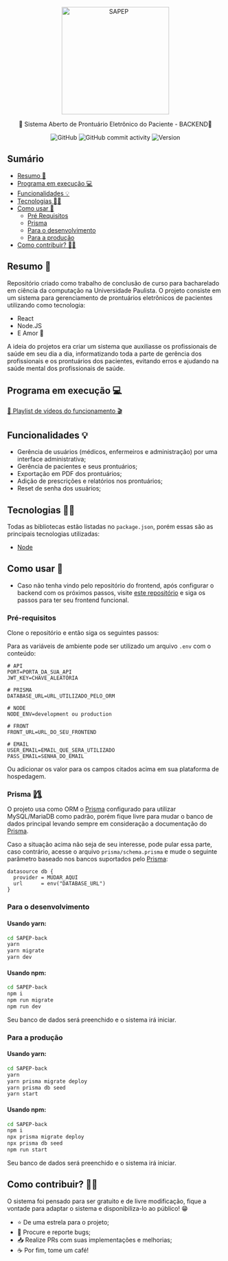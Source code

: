 <p align="center">
    <img alt="SAPEP" title="#SAPEP" src="https://drive.google.com/uc?id=155Wo8h5rB6Hp4IXqeB5KCx19vuutFqJO" width="250px" />
</p>

<p align="center">🏥 Sistema Aberto de Prontuário Eletrônico do Paciente - BACKEND🏥</p>

<div align="center">

![GitHub](https://img.shields.io/github/license/CC-UNIP-CAMPINAS/SAPEP-back)
![GitHub commit activity](https://img.shields.io/github/commit-activity/m/CC-UNIP-CAMPINAS/SAPEP-back)
![Version](https://img.shields.io/badge/version-1.0.1-green)

</div>

## Sumário

<!--ts-->

-   [Resumo 🚀](#resumo-)
-   [Programa em execução 💻](#programa-em-execução-)
-   [Funcionalidades 💡](#funcionalidades-)
-   [Tecnologias 👨‍💻](#tecnologias-)
-   [Como usar 🔧](#como-usar-)
    -   [Pré Requisitos](#pré-requisitos)
    -   [Prisma](#prisma-%EF%B8%8F⃤)
    -   [Para o desenvolvimento](#para-o-desenvolvimento)
    -   [Para a produção](#para-a-produção)
-   [Como contribuir? 🤜🤛](#como-contribuir-)
    <!--te-->

## Resumo 🚀

Repositório criado como trabalho de conclusão de curso para bacharelado em ciência da computação na Universidade Paulista.
O projeto consiste em um sistema para gerenciamento de prontuários eletrônicos de pacientes utilizando como tecnologia:

-   React
-   Node.JS
-   E Amor 💝

A ideia do projetos era criar um sistema que auxiliasse os profissionais de saúde em seu dia a dia, informatizando toda a parte de gerência dos profissionais e os prontuários dos pacientes, evitando erros e ajudando na saúde mental dos profissionais de saúde.

## Programa em execução 💻

[🎥 Playlist de vídeos do funcionamento 🎬](https://www.youtube.com/watch?v=XLMl-xBSD0Y&list=PLTdKWk6BdL7bPU56ZQ82tDiHYjUo38DXM&index=4)

## Funcionalidades 💡

-   Gerência de usuários (médicos, enfermeiros e administração) por uma interface administrativa;
-   Gerência de pacientes e seus prontuários;
-   Exportação em PDF dos prontuários;
-   Adição de prescrições e relatórios nos prontuários;
-   Reset de senha dos usuários;

## Tecnologias 👨‍💻

Todas as bibliotecas estão listadas no `package.json`, porém essas são as principais tecnologias utilizadas:

-   [Node](https://nodejs.org/en/)

## Como usar 🔧

* Caso não tenha vindo pelo repositório do frontend, após configurar o backend com os próximos passos, visite [este repositório](https://github.com/CC-UNIP-CAMPINAS/SAPEP-front) e siga os passos para ter seu frontend funcional.

### Pré-requisitos

Clone o repositório e então siga os seguintes passos:

Para as variáveis de ambiente pode ser utilizado um arquivo `.env` com o conteúdo:

```
# API
PORT=PORTA_DA_SUA_API
JWT_KEY=CHAVE_ALEATÓRIA

# PRISMA
DATABASE_URL=URL_UTILIZADO_PELO_ORM

# NODE
NODE_ENV=development ou production

# FRONT
FRONT_URL=URL_DO_SEU_FRONTEND

# EMAIL
USER_EMAIL=EMAIL_QUE_SERA_UTILIZADO
PASS_EMAIL=SENHA_DO_EMAIL
```

Ou adicionar os valor para os campos citados acima em sua plataforma de hospedagem.

### Prisma 🏳️‍🌈⃤

O projeto usa como ORM o [Prisma](https://www.prisma.io/) configurado para utilizar MySQL/MariaDB como padrão, porém fique livre para mudar o banco de dados principal levando sempre em consideração a documentação do [Prisma](https://www.prisma.io/).

Caso a situação acima não seja de seu interesse, pode pular essa parte, caso contrário, acesse o arquivo `prisma/schema.prisma` e mude o seguinte parâmetro baseado nos bancos suportados pelo [Prisma](https://www.prisma.io/):

```
datasource db {
  provider = MUDAR_AQUI
  url      = env("DATABASE_URL")
}
```

### Para o desenvolvimento

#### Usando yarn:

```sh
cd SAPEP-back
yarn
yarn migrate
yarn dev
```

#### Usando npm:

```sh
cd SAPEP-back
npm i
npm run migrate
npm run dev
```

Seu banco de dados será preenchido e o sistema irá iniciar.

### Para a produção

#### Usando yarn:

```sh
cd SAPEP-back
yarn
yarn prisma migrate deploy
yarn prisma db seed
yarn start
```

#### Usando npm:

```sh
cd SAPEP-back
npm i
npx prisma migrate deploy
npx prisma db seed
npm run start
```

Seu banco de dados será preenchido e o sistema irá iniciar.

## Como contribuir? 🤜🤛

O sistema foi pensado para ser gratuito e de livre modificação, fique a vontade para adaptar o sistema e disponibiliza-lo ao público! 😁

-   ⭐️ De uma estrela para o projeto;
-   🐛 Procure e reporte bugs;
-   📥 Realize PRs com suas implementações e melhorias;
-   ☕ Por fim, tome um café!
